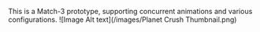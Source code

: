 This is a Match-3 prototype, supporting concurrent animations and various configurations.
![Image Alt text](/images/Planet Crush Thumbnail.png)
